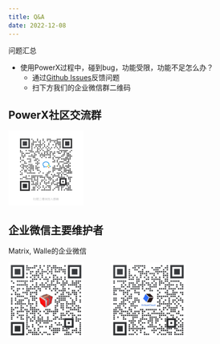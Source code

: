 ```yaml
---
title: Q&A
date: 2022-12-08
---
```



问题汇总

* 使用PowerX过程中，碰到bug，功能受限，功能不足怎么办？
    * 通过[Github Issues](https://github.com/ArtisanCloud/PowerX/issues)反馈问题
    * 扫下方我们的企业微信群二维码

## PowerX社区交流群

<img src="./images/contact_me_qr.jpg" alt="请扫我" style="display:inline; width: 150px;"/>


## 企业微信主要维护者

Matrix, Walle的企业微信

<img src="./images/contact-qr-matrix-x.png" alt="请扫我" style="display:inline; width: 150px;"/>

<img src="./images/contact-qr-walle.png" alt="请扫我" style="display: inline; width: 150px; margin-left: 50px"/>
